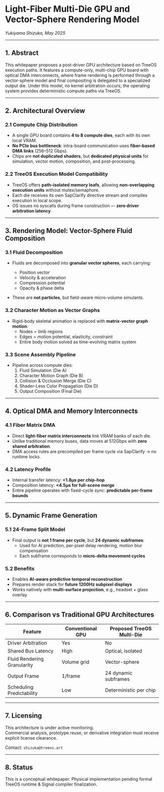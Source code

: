 # Light-Fiber Multi-Die GPU and Vector-Sphere Rendering Model  
*Yukiyama Shizuka, May 2025*

---

## 1. Abstract

This whitepaper proposes a post-driver GPU architecture based on TreeOS execution paths. It features a compute-only, multi-chip GPU board with optical DMA interconnects, where frame rendering is performed through a vector-sphere model and final compositing is delegated to a specialized output die. Under this model, no kernel arbitration occurs; the operating system provides deterministic compute paths via TreeOS.

---

## 2. Architectural Overview

### 2.1 Compute Chip Distribution

- A single GPU board contains **4 to 8 compute dies**, each with its own local VRAM.
- **No PCIe bus bottleneck**: intra-board communication uses **fiber-based DMA links** (256–512 Gbps).
- Chips are **not duplicated shaders**, but **dedicated physical units** for simulation, vector motion, composition, and post-processing.

### 2.2 TreeOS Execution Model Compatibility

- TreeOS offers **path-isolated memory leafs**, allowing **non-overlapping execution units** without mutex/semaphore.
- Each die receives its own SapClarify directive stream and compiles execution in local scope.
- OS issues no syscalls during frame construction — **zero driver arbitration latency**.

---

## 3. Rendering Model: Vector-Sphere Fluid Composition

### 3.1 Fluid Decomposition

- Fluids are decomposed into **granular vector spheres**, each carrying:
  - Position vector
  - Velocity & acceleration
  - Compression potential
  - Opacity & phase delta

- These are **not particles**, but field-aware micro-volume simulants.

### 3.2 Character Motion as Vector Graphs

- Rigid-body skeletal animation is replaced with **matrix-vector graph motion**:
  - Nodes = limb regions
  - Edges = motion potential, elasticity, constraint
  - Entire body motion solved as time-evolving matrix system

### 3.3 Scene Assembly Pipeline

- Pipeline across compute dies:
  1. Fluid Simulation (Die A)
  2. Character Motion Graph (Die B)
  3. Collision & Occlusion Merge (Die C)
  4. Shader-Less Color Propagation (Die D)
  5. Output Composition (Final Die)

---

## 4. Optical DMA and Memory Interconnects

### 4.1 Fiber Matrix DMA

- Direct **light-fiber matrix interconnects** link VRAM banks of each die.
- Unlike traditional memory buses, data moves at 512Gbps with **zero shared arbitration**.
- DMA access rules are precompiled per frame cycle via SapClarify → no runtime locks.

### 4.2 Latency Profile

- Internal transfer latency: **<1.8μs per chip-hop**
- Composition latency: **<4.5μs for full-scene merge**
- Entire pipeline operates with fixed-cycle sync: **predictable per-frame bounds**

---

## 5. Dynamic Frame Generation

### 5.1 24-Frame Split Model

- Final output is **not 1 frame per cycle**, but **24 dynamic subframes**:
  - Used for AI prediction, per-pixel delay rendering, motion blur compensation
  - Each subframe corresponds to **micro-delta movement cycles**

### 5.2 Benefits

- Enables **AI-aware predictive temporal reconstruction**
- Prepares render stack for **future 1200Hz subpixel displays**
- Works natively with **multi-surface projection**, e.g., headset + glass overlay

---

## 6. Comparison vs Traditional GPU Architectures

| Feature                     | Conventional GPU | Proposed TreeOS Multi-Die |
|----------------------------|------------------|----------------------------|
| Driver Arbitration         | Yes              | No                         |
| Shared Bus Latency         | High             | Optical, isolated          |
| Fluid Rendering Granularity| Volume grid      | Vector-sphere              |
| Output Frame               | 1/frame          | 24 dynamic subframes       |
| Scheduling Predictability  | Low              | Deterministic per chip     |

---

## 7. Licensing

This architecture is under active monitoring.  
Commercial analysis, prototype reuse, or derivative integration must receive explicit license clearance.

Contact: `shizuka@treeos.art`

---

## 8. Status

This is a conceptual whitepaper. Physical implementation pending formal TreeOS runtime & Signal compiler finalization.
